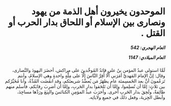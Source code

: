 <h1 dir="rtl">الموحدون يخيرون أهل الذمة من يهود ونصارى بين الإسلام أو اللحاق بدار الحرب أو القتل .</h1>

<h5 dir="rtl">العام الهجري:  542

العام الميلادي: 1147

</h5>

<p dir="rtl">لَمَّا استولى عبدُ المؤمن بنُ علي قائدُ المُوحِّدينَ على مراكش، أحضَرَ اليهودَ والنَّصارى، وقال: إنَّ الإمامَ المَهديَّ أمَرَني ألَّا أُقِرَّ النَّاسَ إلَّا على مِلَّةٍ واحدةٍ وهي الإسلامُ، وأنتم تَزعُمونَ أنَّ بعد الخَمسِمئة عام يظهَرُ مَن يُعضِّدُ شريعتَكم، وقد انقَضَت المُدَّةُ، وأنا مُخَيِّرُكم بين ثلاثٍ: إمَّا أن تُسلِموا، وإمَّا أن تَلحَقوا بدارِ الحَربِ، وإمَّا أن أضرِبَ رِقابَكم، فأسلم منهم طائِفةٌ، ولَحِقَ بدار الحَربِ أخرى. وأخرَبَ عبدُ المؤمِنِ الكنائسَ والبِيَعَ ورَدَّها مساجِدَ، وأبطل الجِزيةَ، وفعل ذلك في جميعِ ولاياتِه.</p></br>
